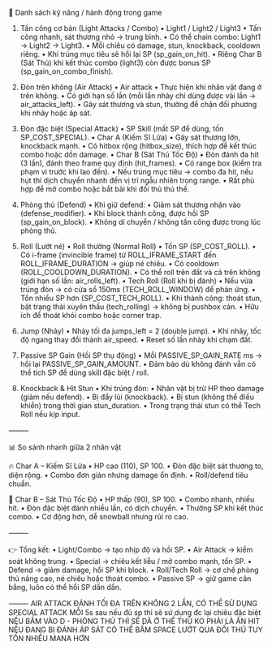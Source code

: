 🥷 Danh sách kỹ năng / hành động trong game

1. Tấn công cơ bản (Light Attacks / Combo)
	•	Light1 / Light2 / Light3
	•	Tấn công nhanh, sát thương nhỏ → trung bình.
	•	Có thể chain combo: Light1 → Light2 → Light3.
	•	Mỗi chiêu có damage, stun, knockback, cooldown riêng.
	•	Khi trúng mục tiêu sẽ hồi lại SP (sp_gain_on_hit).
	•	Riêng Char B (Sát Thủ) khi kết thúc combo (light3) còn được bonus SP (sp_gain_on_combo_finish).

2. Đòn trên không (Air Attack)
	•	Air attack
	•	Thực hiện khi nhân vật đang ở trên không.
	•	Có giới hạn số lần (mỗi lần nhảy chỉ dùng được vài lần → air_attacks_left).
	•	Gây sát thương và stun, thường để chặn đối phương khi nhảy hoặc áp sát.

3. Đòn đặc biệt (Special Attack)
	•	SP Skill (mất SP để dùng, tốn SP_COST_SPECIAL).
	•	Char A (Kiếm Sĩ Lửa)
	•	Gây sát thương lớn, knockback mạnh.
	•	Có hitbox rộng (hitbox_size), thích hợp để kết thúc combo hoặc dồn damage.
	•	Char B (Sát Thủ Tốc Độ)
	•	Đòn đánh đa hit (3 lần), đánh theo frame quy định (hit_frames).
	•	Có range box (kiểm tra phạm vi trước khi lao đến).
	•	Nếu trúng mục tiêu → combo đa hit, nếu hụt thì dịch chuyển nhanh đến vị trí ngẫu nhiên trong range.
	•	Rất phù hợp để mở combo hoặc bắt bài khi đối thủ thủ thế.

4. Phòng thủ (Defend)
	•	Khi giữ defend:
	•	Giảm sát thương nhận vào (defense_modifier).
	•	Khi block thành công, được hồi SP (sp_gain_on_block).
	•	Không di chuyển / không tấn công được trong lúc phòng thủ.

5. Roll (Lướt né)
	•	Roll thường (Normal Roll)
	•	Tốn SP (SP_COST_ROLL).
	•	Có i-frame (invincible frame) từ ROLL_IFRAME_START đến ROLL_IFRAME_DURATION → giúp né chiêu.
	•	Có cooldown (ROLL_COOLDOWN_DURATION).
	•	Có thể roll trên đất và cả trên không (giới hạn số lần: air_rolls_left).
	•	Tech Roll (Roll khi bị đánh)
	•	Nếu vừa trúng đòn → có cửa sổ 150ms (TECH_ROLL_WINDOW) để phản ứng.
	•	Tốn nhiều SP hơn (SP_COST_TECH_ROLL).
	•	Khi thành công: thoát stun, bật trạng thái xuyên thấu (tech_rolling) → không bị pushbox cản.
	•	Hữu ích để thoát khỏi combo hoặc corner trap.

6. Jump (Nhảy)
	•	Nhảy tối đa jumps_left = 2 (double jump).
	•	Khi nhảy, tốc độ ngang thay đổi thành air_speed.
	•	Reset số lần nhảy khi chạm đất.

7. Passive SP Gain (Hồi SP thụ động)
	•	Mỗi PASSIVE_SP_GAIN_RATE ms → hồi lại PASSIVE_SP_GAIN_AMOUNT.
	•	Đảm bảo dù không đánh vẫn có thể tích SP để dùng skill đặc biệt / roll.

8. Knockback & Hit Stun
	•	Khi trúng đòn:
	•	Nhân vật bị trừ HP theo damage (giảm nếu defend).
	•	Bị đẩy lùi (knockback).
	•	Bị stun (không thể điều khiển) trong thời gian stun_duration.
	•	Trong trạng thái stun có thể Tech Roll nếu kịp input.

⸻

📊 So sánh nhanh giữa 2 nhân vật

🔥 Char A – Kiếm Sĩ Lửa
	•	HP cao (110), SP 100.
	•	Đòn đặc biệt sát thương to, diện rộng.
	•	Combo đơn giản nhưng damage ổn định.
	•	Roll/defend tiêu chuẩn.

🥷 Char B – Sát Thủ Tốc Độ
	•	HP thấp (90), SP 100.
	•	Combo nhanh, nhiều hit.
	•	Đòn đặc biệt đánh nhiều lần, có dịch chuyển.
	•	Thưởng SP khi kết thúc combo.
	•	Cơ động hơn, dễ snowball nhưng rủi ro cao.

⸻

👉 Tổng kết:
	•	Light/Combo → tạo nhịp độ và hồi SP.
	•	Air Attack → kiểm soát không trung.
	•	Special → chiêu kết liễu / mở combo mạnh, tốn SP.
	•	Defend → giảm damage, hồi SP khi block.
	•	Roll/Tech Roll → cơ chế phòng thủ nâng cao, né chiêu hoặc thoát combo.
	•	Passive SP → giữ game cân bằng, luôn có thể hồi SP dần dần.

⸻
AIR ATTACK ĐÁNH TỐI ĐA TRÊN KHÔNG 2 LẦN, CÓ THỂ SỬ DỤNG SPECIAL ATTACK
MỖI 5s sau nếu đủ sp thì sẽ sử dụng đc lại chiêu đặc biệt
NẾU BẤM VÀO D - PHÒNG THỦ THÌ SẼ DÃ Ở THẾ THỦ KO PHẢI LÀ ĂN HIT
NẾU ĐANG BỊ ĐÁNH ÁP SÁT CÓ THỂ BẤM SPACE LƯỚT QUA ĐỐI THỦ TUY TỐN NHIỀU MANA HƠN